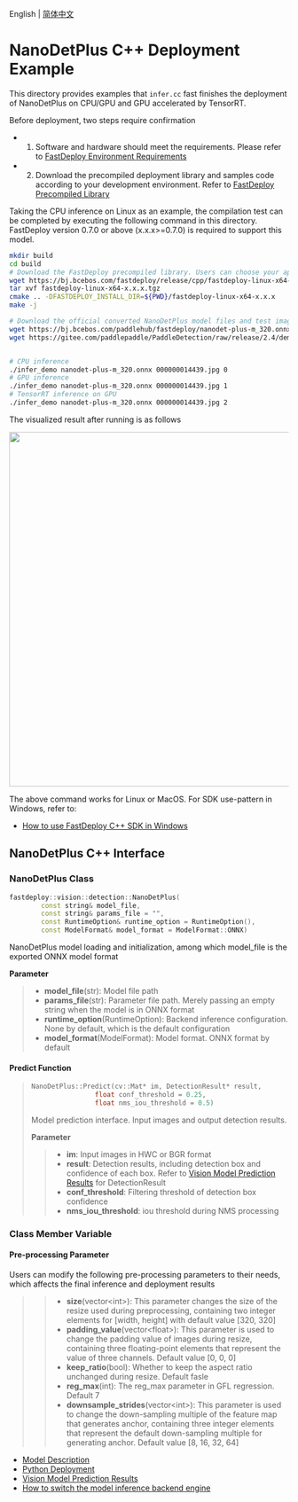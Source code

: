 English | [简体中文](README_CN.md)
# NanoDetPlus C++ Deployment Example

This directory provides examples that `infer.cc` fast finishes the deployment of NanoDetPlus on CPU/GPU and GPU accelerated by TensorRT.

Before deployment, two steps require confirmation

- 1. Software and hardware should meet the requirements. Please refer to [FastDeploy Environment Requirements](../../../../../docs/cn/build_and_install/download_prebuilt_libraries.md)  
- 2. Download the precompiled deployment library and samples code according to your development environment. Refer to [FastDeploy Precompiled Library](../../../../../docs/cn/build_and_install/download_prebuilt_libraries.md)

Taking the CPU inference on Linux as an example, the compilation test can be completed by executing the following command in this directory. FastDeploy version 0.7.0 or above (x.x.x>=0.7.0) is required to support this model.

```bash
mkdir build
cd build
# Download the FastDeploy precompiled library. Users can choose your appropriate version in the `FastDeploy Precompiled Library` mentioned above 
wget https://bj.bcebos.com/fastdeploy/release/cpp/fastdeploy-linux-x64-x.x.x.tgz
tar xvf fastdeploy-linux-x64-x.x.x.tgz
cmake .. -DFASTDEPLOY_INSTALL_DIR=${PWD}/fastdeploy-linux-x64-x.x.x
make -j

# Download the official converted NanoDetPlus model files and test images 
wget https://bj.bcebos.com/paddlehub/fastdeploy/nanodet-plus-m_320.onnx
wget https://gitee.com/paddlepaddle/PaddleDetection/raw/release/2.4/demo/000000014439.jpg


# CPU inference
./infer_demo nanodet-plus-m_320.onnx 000000014439.jpg 0
# GPU inference
./infer_demo nanodet-plus-m_320.onnx 000000014439.jpg 1
# TensorRT inference on GPU
./infer_demo nanodet-plus-m_320.onnx 000000014439.jpg 2
```

The visualized result after running is as follows

<img width="640" src="https://user-images.githubusercontent.com/67993288/184301689-87ee5205-2eff-4204-b615-24c400f01323.jpg">

The above command works for Linux or MacOS. For SDK use-pattern in Windows, refer to:
- [How to use FastDeploy C++ SDK in Windows](../../../../../docs/cn/faq/use_sdk_on_windows.md)

## NanoDetPlus C++ Interface 

### NanoDetPlus Class

```c++
fastdeploy::vision::detection::NanoDetPlus(
        const string& model_file,
        const string& params_file = "",
        const RuntimeOption& runtime_option = RuntimeOption(),
        const ModelFormat& model_format = ModelFormat::ONNX)
```

NanoDetPlus model loading and initialization, among which model_file is the exported ONNX model format

**Parameter**

> * **model_file**(str): Model file path 
> * **params_file**(str): Parameter file path. Merely passing an empty string when the model is in ONNX format
> * **runtime_option**(RuntimeOption): Backend inference configuration. None by default, which is the default configuration
> * **model_format**(ModelFormat): Model format. ONNX format by default

#### Predict Function 

> ```c++
> NanoDetPlus::Predict(cv::Mat* im, DetectionResult* result,
>                 float conf_threshold = 0.25,
>                 float nms_iou_threshold = 0.5)
> ```
>
> Model prediction interface. Input images and output detection results.
>
> **Parameter**
>
> > * **im**: Input images in HWC or BGR format
> > * **result**: Detection results, including detection box and confidence of each box. Refer to [Vision Model Prediction Results](../../../../../docs/api/vision_results/) for DetectionResult
> > * **conf_threshold**: Filtering threshold of detection box confidence
> > * **nms_iou_threshold**: iou threshold during NMS processing

### Class Member Variable

#### Pre-processing Parameter
Users can modify the following pre-processing parameters to their needs, which affects the final inference and deployment results

> > * **size**(vector&lt;int&gt;): This parameter changes the size of the resize used during preprocessing, containing two integer elements for [width, height] with default value [320, 320]
> > * **padding_value**(vector&lt;float&gt;): This parameter is used to change the padding value of images during resize, containing three floating-point elements that represent the value of three channels. Default value [0, 0, 0]
> > * **keep_ratio**(bool): Whether to keep the aspect ratio unchanged during resize. Default fasle
> > * **reg_max**(int): The reg_max parameter in GFL regression. Default 7
> > * **downsample_strides**(vector&lt;int&gt;): This parameter is used to change the down-sampling multiple of the feature map that generates anchor, containing three integer elements that represent the default down-sampling multiple for generating anchor. Default value [8, 16, 32, 64]

- [Model Description](../../)
- [Python Deployment](../python)
- [Vision Model Prediction Results](../../../../../docs/api/vision_results/)
- [How to switch the model inference backend engine](../../../../../docs/cn/faq/how_to_change_backend.md)
